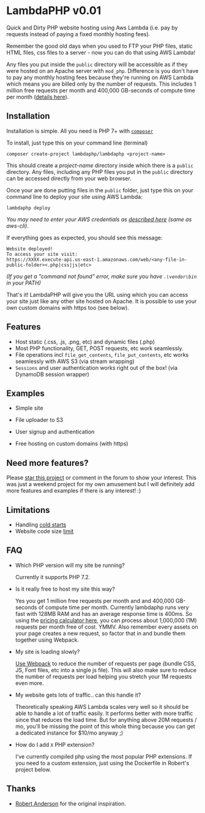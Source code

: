 # LambdaPHP v0.01

Quick and Dirty PHP website hosting using Aws Lambda (i.e. pay by requests instead of paying a fixed monthly hosting fees). 

Remember the good old days when you used to FTP your PHP files, static HTML files, css files to a server -
now you can do that using AWS Lambda!

Any files you put inside the `public` directory will be accessible as if they were hosted on an Apache server with 
`mod_php`. Difference is you don't have to pay any monthly hosting fees because they're running on AWS Lambda which 
means you are billed only by the number of requests. This includes 1 million free requests per month and 400,000 GB-seconds 
of compute time per month ([details here](https://aws.amazon.com/lambda/pricing/)).

## Installation

Installation is simple. All you need is PHP 7+ with [`composer`](https://getcomposer.org)

To install, just type this on your command line (terminal)

    composer create-project lambdaphp/lambdaphp <project-name>
    
This should create a *project-name* directory inside which there is a `public` directory. Any files,
including any PHP files you put in the `public` directory can be accessed directly from your web browser.

Once your are done putting files in the `public` folder, just type this on your command line to 
deploy your site using AWS Lambda:

    lambdaphp deploy

*You may need to enter your AWS credentials as [described here](http://docs.aws.amazon.com/cli/latest/userguide/cli-chap-getting-started.html) (same as aws-cli)*. 

If everything goes as expected, you should see this message:
            
    Website deployed! 
    To access your site visit:
    https://XXXX.execute-api.us-east-1.amazonaws.com/web/<any-file-in-public-folder><.php|css|js|etc>
    
*(If you get a "command not found" error, make sure you have `.\vendor\bin` in your PATH)*

That's it! LambdaPHP will give you the URL using which you can access your site just like any other
site hosted on Apache. It is possible to use your own custom domains with https too (see below).

## Features

- Host static (.css, .js, .png, etc) and dynamic files (.php)
- Most PHP functionality, GET, POST requests, etc work seamlessly. 
- File operations incl `file_get_contents`, `file_put_contents`, etc works seamlessly with AWS S3 (via stream wrapping) 
- `Sessions` and user authentication works right out of the box! (via DynamoDB session wrapper)

## Examples

 - Simple site

 - File uploader to S3
 
 - User signup and authentication
    
 - Free hosting on custom domains (with https)

## Need more features?

Please [star this project](https://github.com/lambdaphp/lambdaphp) or comment in the forum to show your interest. This was just a weekend project 
for my own amusement but I will definitely add more features and examples if there is any interest! :)

## Limitations

- Handling [cold starts](https://www.google.com/search?q=aws+lambda+startup+time)
- Website code size [limit](https://www.google.com/search?q=aws+lambda+code+size)

## FAQ 
 
- Which PHP version will my site be running?
   
   Currently it supports PHP 7.2.
   
- Is it really free to host my site this way?

  Yes you get 1 million free requests per month and and 400,000 GB-seconds of compute time per month.
  Currently lambdaphp runs very fast with 128MB RAM and has an average response time is 400ms. So using the [pricing calculator here](https://s3.amazonaws.com/lambda-tools/pricing-calculator.html),
  you can process about 1,000,000 (1M) requests per month free of cost. YMMV. Also remember every assets on your page creates a new request, so factor that in and bundle them together using Webpack.
  
- My site is loading slowly?

  [Use Webpack](https://www.phase2technology.com/blog/bundle-your-front-end-with-webpack) to reduce the number of requests per page (bundle CSS, JS, Font files, etc into a single js file). This will also make sure to reduce the number of requests per load helping you stretch your 1M requests even more.  
  
- My website gets lots of traffic.. can this handle it?

  Theoretically speaking AWS Lambda scales very well so it should be able to handle a lot of traffic easily. It performs better with more traffic since that reduces the load time. But for anything above 20M requests / mo, you'll be missing the point of this whole thing because you can get a dedicated instance for $10/mo anyway ;)       

- How do I add `X` PHP extension?

  I've currently compiled php using the most popular PHP extensions. If you need to a custom extension, just using the 
  Dockerfile in Robert's project below. 
  

## Thanks

* [Robert Anderson](https://github.com/ZeroSharp/serverless-php) for the original inspiration.